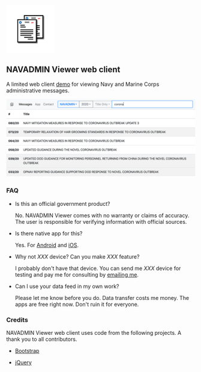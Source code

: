 [![NAVADMIN Viewer icon](https://raw.githubusercontent.com/navadmin-viewer/recognizer/master/assets/Icon128.png)](https://apps.apple.com/us/app/navadmin-viewer/id1345135985)

## NAVADMIN Viewer web client

A limited web client [demo](https://navadmin-viewer.github.io/) for viewing Navy and Marine Corps administrative messages.

[![NAVADMIN Viewer web screenshot](https://raw.githubusercontent.com/navadmin-viewer/navadmin-viewer.github.io/master/assets/navadmin-viewer-web-screenshot.png)](https://navadmin-viewer.github.io/)

### FAQ

- Is this an official government product?

  No. NAVADMIN Viewer comes with no warranty or claims of accuracy. The user is responsible for verifying information with official sources. 

- Is there native app for this?

  Yes. For [Android](https://play.google.com/store/apps/details?id=com.ansonliu.navadmin) and [iOS](https://apps.apple.com/us/app/navadmin-viewer/id1345135985). 

- Why not *XXX* device? Can you make *XXX* feature?

  I probably don't have that device. You can send me *XXX* device for testing and pay me for consulting by [emailing me](support@ansonliu.com).

- Can I use your data feed in my own work?

  Please let me know before you do. Data transfer costs me money. The apps are free right now. Don't ruin it for everyone.

### Credits

NAVADMIN Viewer web client uses code from the following projects. A thank you to all contributors.

- [Bootstrap](https://getbootstrap.com)

- [jQuery](https://jquery.com)
